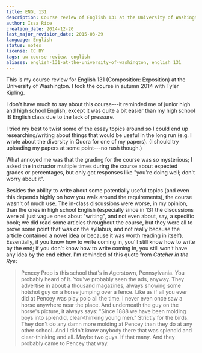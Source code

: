 ```yaml
---
title: ENGL 131
description: Course review of English 131 at the University of Washington
author: Issa Rice
creation_date: 2014-12-20
last_major_revision_date: 2015-03-29
language: English
status: notes
license: CC BY
tags: uw course review, english
aliases: english-131-at-the-university-of-washington, english 131
---
```


This is my course review for English 131 (Composition: Exposition) at the University of Washington.
I took the course in autumn 2014 with Tyler Kipling.

I don't have much to say about this course---it reminded me of junior high and high school English, except it was quite a bit easier than my high school IB English class due to the lack of pressure.

I tried my best to twist some of the essay topics around so I could end up researching/writing about things that would be useful in the long run (e.g. I wrote about the diversity in Quora for one of my papers).
(I should try uploading my papers at some point---no rush though.)

What annoyed me was that the grading for the course was so mysterious; I asked the instructor multiple times during the course about expected grades or percentages, but only got responses like "you're doing well; don't worry about it".

Besides the ability to write about some potentially useful topics (and even this depends highly on how you walk around the requirements), the course wasn't of much use.
The in-class discussions were worse, in my opinion, than the ones in high school English (especially since in 131 the discussions were all just vague ones about "writing", and not even about, say, a specific book; we did read some articles throughout the course, but they were all to prove some point that was on the syllabus, and not really because the article contained a novel idea or because it was worth reading in itself).
Essentially, if you know how to write coming in, you'll still know how to write by the end; if you don't know how to write coming in, you still won't have any idea by the end either.
I'm reminded of this quote from *Catcher in the Rye*:

> Pencey Prep is this school that's in Agerstown, Pennsylvania. You probably heard of it.  You've probably seen the ads, anyway. They advertise in about a thousand magazines, always showing some hotshot guy on a horse jumping over a fence. Like as if all you ever did at Pencey was play polo all the time. I never even once saw a horse anywhere near the place. And underneath the guy on the horse's picture, it always says: "Since 1888 we have been molding boys into splendid, clear-thinking young men." Strictly for the birds. They don't do any damn more molding at Pencey than they do at any other school. And I didn't know anybody there that was splendid and clear-thinking and all. Maybe two guys. If that many. And they probably came to Pencey that way.
